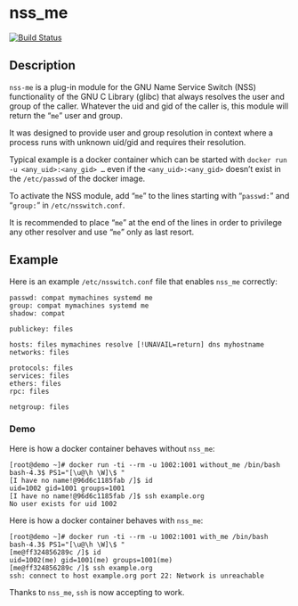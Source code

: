 # nss\_me

[![Build Status](https://travis-ci.org/L3n41c/nss_me.svg?branch=master)](https://travis-ci.org/L3n41c/nss_me)

## Description

`nss-me` is a plug-in module for the GNU Name Service Switch (NSS) functionality of the GNU C Library (glibc) that always resolves the user and group of the caller. Whatever the uid and gid of the caller is, this module will return the “`me`” user and group.

It was designed to provide user and group resolution in context where a process runs with unknown uid/gid and requires their resolution.

Typical example is a docker container which can be started with `docker run -u <any_uid>:<any_gid> …` even if the `<any_uid>:<any_gid>` doesn’t exist in the `/etc/passwd` of the docker image.

To activate the NSS module, add “`me`” to the lines starting with “`passwd:`” and “`group:`” in `/etc/nsswitch.conf`.

It is recommended to place “`me`” at the end of the lines in order to privilege any other resolver and use “`me`” only as last resort.

## Example

Here is an example `/etc/nsswitch.conf` file that enables `nss_me` correctly:

```
passwd: compat mymachines systemd me
group: compat mymachines systemd me
shadow: compat

publickey: files

hosts: files mymachines resolve [!UNAVAIL=return] dns myhostname
networks: files

protocols: files
services: files
ethers: files
rpc: files

netgroup: files
```

### Demo

Here is how a docker container behaves without `nss_me`:

```
[root@demo ~]# docker run -ti --rm -u 1002:1001 without_me /bin/bash
bash-4.3$ PS1="[\u@\h \W]\$ "
[I have no name!@96d6c1185fab /]$ id
uid=1002 gid=1001 groups=1001
[I have no name!@96d6c1185fab /]$ ssh example.org
No user exists for uid 1002
```

Here is how a docker container behaves with `nss_me`:

```
[root@demo ~]# docker run -ti --rm -u 1002:1001 with_me /bin/bash
bash-4.3$ PS1="[\u@\h \W]\$ "
[me@ff324856289c /]$ id
uid=1002(me) gid=1001(me) groups=1001(me)
[me@ff324856289c /]$ ssh example.org
ssh: connect to host example.org port 22: Network is unreachable
```

Thanks to `nss_me`, `ssh` is now accepting to work.
